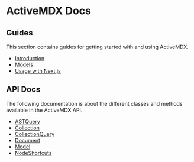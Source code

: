 # ActiveMDX Docs

## Guides

This section contains guides for getting started with and using ActiveMDX.

- [Introduction](./guides/README.md)
- [Models](./guides/models/README.md)
- [Usage with Next.js](./guides/usage/with-nextjs.mdx)

## API Docs

The following documentation is about the different classes and methods available in the ActiveMDX API.

- [ASTQuery](./api/AstQuery.mdx)
- [Collection](./api/Collection.mdx)
- [CollectionQuery](./api/CollectionQuery.mdx)
- [Document](./api/Document.mdx)
- [Model](./api/Model.mdx)
- [NodeShortcuts](./api/NodeShortcuts.mdx)

